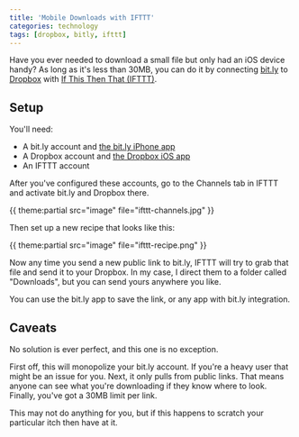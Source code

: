 ```yaml
---
title: 'Mobile Downloads with IFTTT'
categories: technology
tags: [dropbox, bitly, ifttt]
---
```


Have you ever needed to download a small file but only had an iOS device handy? As long as it's less than 30MB, you can do it by connecting [bit.ly](http://bit.ly) to [Dropbox](http://dropbox.com) with [If This Then That (IFTTT)](http://ifttt.com).

## Setup

You'll need:

* A bit.ly account and [the bit.ly iPhone app](
https://itunes.apple.com/us/app/bitly/id525106063?mt=8)
* A Dropbox account and [the Dropbox iOS app](
https://itunes.apple.com/us/app/dropbox/id327630330?mt=8)
* An IFTTT account

After you've configured these accounts, go to the Channels tab in IFTTT and activate bit.ly and Dropbox there.

{{ theme:partial src="image" file="ifttt-channels.jpg" }}

Then set up a new recipe that looks like this:

{{ theme:partial src="image" file="ifttt-recipe.png" }}

Now any time you send a new public link to bit.ly, IFTTT will try to grab that file and send it to your Dropbox. In my case, I direct them to a folder called "Downloads", but you can send yours anywhere you like.

You can use the bit.ly app to save the link, or any app with bit.ly integration. 

## Caveats

No solution is ever perfect, and this one is no exception. 

First off, this will monopolize your bit.ly account. If you're a heavy user that might be an issue for you. Next, it only pulls from public links. That means anyone can see what you're downloading if they know where to look. Finally, you've got a 30MB limit per link.

This may not do anything for you, but if this happens to scratch your particular itch then have at it.